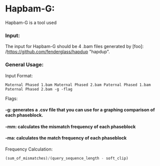 # Hapbam-G:
Hapbam-G is a tool used 

### Input:
The input for Hapbam-G should be 4 .bam files generated by [foo]: /https://github.com/fenderglass/hapdup "hapdup". 

### General Usage:

Input Format: 
```
Maternal Phased 1.bam Maternal Phased 2.bam Paternal Phased 1.bam Paternal Phased 2.bam -g -flag
```

Flags: 

#### -g: generates a .csv file that you can use for a graphing comparison of each phaseblock.
#### -mm: calculates the mismatch frequency of each phaseblock
#### -ma: calculates the match frequency of each phaseblock 

Frequency Calculation:

```python
(sum_of_mismatches)/(query_sequence_length - soft_clip)
```
